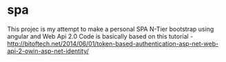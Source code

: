 # spa
This projec is my attempt to make a personal SPA N-Tier bootstrap using angular and Web Api 2.0
Code is basically based on this tutorial - http://bitoftech.net/2014/06/01/token-based-authentication-asp-net-web-api-2-owin-asp-net-identity/
